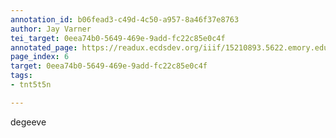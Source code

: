 ```yaml
---
annotation_id: b06fead3-c49d-4c50-a957-8a46f37e8763
author: Jay Varner
tei_target: 0eea74b0-5649-469e-9add-fc22c85e0c4f
annotated_page: https://readux.ecdsdev.org/iiif/15210893.5622.emory.edu/canvas/15210893.5622.emory.edu$7
page_index: 6
target: 0eea74b0-5649-469e-9add-fc22c85e0c4f
tags:
- tnt5t5n

---
```

<p>degeeve</p>